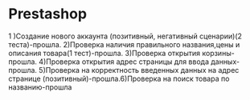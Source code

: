# Prestashop
1 )Создание нового аккаунта (позитивный, негативный сценарии)(2 теста)-прошла. 2)Проверка наличия правильного названия,цены и описания товара(1 тест)-прошла. 3)Проверка открытия корзины-прошла. 4)Проверка открытия адрес страницы для ввода данных-прошла. 5)Проверка на корректность введенных данных на адрес странице (позитивный)-прошла.6)Проверка на поиск товара по названию-прошла
